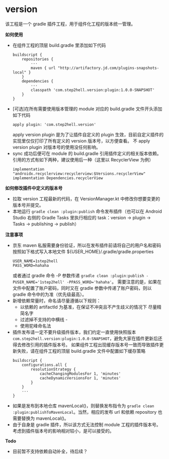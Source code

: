 # version

该工程是一个 gradle 插件工程，用于组件化工程的版本统一管理。

**如何使用**
+ 在组件工程的顶层 build.gradle 里添加如下代码
    ```
    buildscript {
        repositories {
            ···
            maven { url "http://artifactory.jd.com/plugins-snapshots-local" }
        }
        dependencies {
            ···
            classpath 'com.step2hell.version:plugin:1.0.0-SNAPSHOT'
        }
    }
    ```
+ [可选]在所有需要使用版本管理的 module 对应的 build.gradle 文件开头添加如下代码
    ```
    apply plugin: 'com.step2hell.version'
    ```
  apply version plugin 是为了让插件自定义的 plugin 生效，目前自定义插件的实现里仅仅打印了所有定义的 version 版本号，以方便查看。
  不 apply version plugin 对版本号的使用没任何影响。
+ sync 成功后便可在 module 的 build.gradle 引用插件定义的相关版本依赖。引用的方式有如下两种，建议使用后一种（这里以 RecyclerView 为例）
    ```
    implementation "androidx.recyclerview:recyclerview:$Versions.recyclerView"
    implementation Dependencies.recyclerView
    ```

**如何修改插件中定义的版本号**
+ 拉取 version 工程最新的代码，在 VersionManager.kt 中修改你想要变更的版本号并提交。
+ 本地运行 `gradle clean :plugin:publish` 命令发布插件（也可以在 Android Studio 右侧的 Gradle Tasks 里执行相应的 task：version -> plugin -> Tasks -> publishing -> publish）

**注意事项**
+ 京东 maven 私服需要身份验证，所以在发布插件前请将自己的用户名和密码按照如下格式写入本地文件 ${USER_HOME}/.gradle/gradle.properties
    ```
    USER_NAME=1step2hell
    PASS_WORD=hahaha
    ```
  或者通过 gradle 命令 -P 参数传递 `gradle clean :plugin:publish -PUSER_NAME='1step2hell' -PPASS_WORD='hahaha'`。
  需要注意的是，如果在文件中配置了账户密码，同时又在 gradle 参数中传递了账户密码，则以 gradle 命令中的为准（优先级最高）。
+ 新增依赖常量时，命名请尽量遵循以下规则：
    * 以依赖的 artifactId 为基准，在保证不冲突且不产生歧义的情况下 尽量精简名字
    * 过滤掉不支持的中横线 -
    * 使用驼峰命名法
+ 插件发布请一定不要升级插件版本，我们约定一直使用快照版本 `com.step2hell.version:plugin:1.0.0-SNAPSHOT`，避免大家在插件更新后还得去修改引用的插件版本号。
  如果组件工程出现缓存版本号一致而导致插件更新失败，请在组件工程的顶层 build.gradle 文件中配置如下缓存策略
    ```
    buildscript {
        configurations.all {
            resolutionStrategy {
                cacheChangingModulesFor 1, 'minutes'
                cacheDynamicVersionsFor 1, 'minutes'
            }
        }
        ···
    }
    ```
+ 如果是发布到本地仓库 mavenLocal()，则替换发布指令为 `gradle clean :plugin:publishToMavenLocal`。当然，相应的发布 url 和依赖 repository 也需要替换为 mavenLocal()。
+ 由于自身是 gradle 插件，所以该方式无法控制 module 工程的插件版本号。考虑到插件版本号的影响相对较小，是可以接受的。

**Todo**
+ 目前暂不支持依赖自动补全，待后续？
